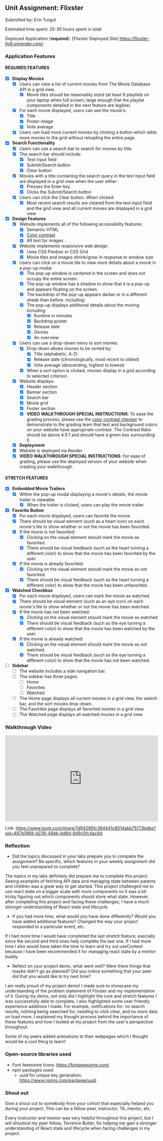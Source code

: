 ## Unit Assignment: Flixster

Submitted by: Erin Turgut

Estimated time spent: 25-30 hours spent in total

Deployed Application (**required**): [Flixster Deployed Site] https://flixster-tlo6.onrender.com/

### Application Features

#### REQUIRED FEATURES

- [X] **Display Movies**
  - [X] Users can view a list of current movies from The Movie Database API in a grid view.
    - [X] Movie tiles should be reasonably sized (at least 6 playlists on your laptop when full screen; large enough that the playlist components detailed in the next feature are legible).
  - [X] For each movie displayed, users can see the movie's:
    - [X] Title
    - [X] Poster image
    - [X] Vote average
  - [X] Users can load more current movies by clicking a button which adds more movies to the grid without reloading the entire page. 
- [X] **Search Functionality**
  - [X] Users can use a search bar to search for movies by title.
  - [X] The search bar should include:
    - [X] Text input field
    - [X] Submit/Search button
    - [X] Clear button
  - [X] Movies with a title containing the search query in the text input field are displayed in a grid view when the user either:
    - [X] Presses the Enter key
    - [X] Clicks the Submit/Search button
  - [X] Users can click the Clear button. When clicked:
    - [X] Most recent search results are cleared from the text input field and the grid view and all current movies are displayed in a grid view
- [X] **Design Features**
  - [X] Website implements all of the following accessibility features:
    - [X] Semantic HTML
    - [X] [Color contrast](https://webaim.org/resources/contrastchecker/)
    - [X] Alt text for images 
  - [X] Website implements responsive web design.
    - [X] Uses CSS Flexbox or CSS Grid
    - [X] Movie tiles and images shrink/grow in response to window size
  - [X] Users can click on a movie tile to view more details about a movie in a pop-up modal.
    - [X] The pop-up window is centered in the screen and does not occupy the entire screen.
    - [X] The pop-up window has a shadow to show that it is a pop-up and appears floating on the screen.
    - [X] The backdrop of the pop-up appears darker or in a different shade than before. including:
    - [X] The pop-up displays additional details about the moving including:
      - [X] Runtime in minutes
      - [X] Backdrop poster
      - [X] Release date
      - [X] Genres
      - [X] An overview
  - [X] Users can use a drop-down menu to sort movies.
    - [X] Drop-down allows movies to be sorted by:
      - [X] Title (alphabetic, A-Z)
      - [X] Release date (chronologically, most recent to oldest)
      - [X] Vote average (descending, highest to lowest)
    - [X] When a sort option is clicked, movies display in a grid according to selected criterion.
  - [X] Website displays:
    - [X] Header section
    - [X] Banner section
    - [X] Search bar
    - [X] Movie grid
    - [X] Footer section
    - [X] **VIDEO WALKTHROUGH SPECIAL INSTRUCTIONS**: To ease the grading process, please use the [color contrast checker](https://webaim.org/resources/contrastchecker/) to demonstrate to the grading team that text and background colors on your website have appropriate contrast. The Contrast Ratio should be above 4.5:1 and should have a green box surrounding it. 
  - [X] **Deployment**
  - [X] Website is deployed via Render.
  - [X] **VIDEO WALKTHROUGH SPECIAL INSTRUCTIONS**: For ease of grading, please use the deployed version of your website when creating your walkthrough. 

#### STRETCH FEATURES


- [X] **Embedded Movie Trailers**
  - [X] Within the pop-up modal displaying a movie's details, the movie trailer is viewable.
    - [X] When the trailer is clicked, users can play the movie trailer.
- [X] **Favorite Button**
  - [X] For each movie displayed, users can favorite the movie.
  - [X] There should be visual element (such as a heart icon) on each movie's tile to show whether or not the movie has been favorited.
  - [X] If the movie is not favorited:
    - [X] Clicking on the visual element should mark the movie as favorited
    - [X] There should be visual feedback (such as the heart turning a different color) to show that the movie has been favorited by the user.
  - [X] If the movie is already favorited:
    - [X] Clicking on the visual element should mark the movie as *not* favorited.
    - [X] There should be visual feedback (such as the heart turning a different color) to show that the movie has been unfavorited. 
- [X] **Watched Checkbox**
  - [X] For each movie displayed, users can mark the movie as watched.
  - [X] There should be visual element (such as an eye icon) on each movie's tile to show whether or not the movie has been watched.
  - [X] If the movie has not been watched:
    - [X] Clicking on the visual element should mark the movie as watched
    - [X] There should be visual feedback (such as the eye turning a different color) to show that the movie has been watched by the user.
  - [X] If the movie is already watched:
    - [X] Clicking on the visual element should mark the movie as *not* watched.
    - [X] There should be visual feedback (such as the eye turning a different color) to show that the movie has not been watched.
- [ ] **Sidebar**
  - [ ] The website includes a side navigation bar.
  - [ ] The sidebar has three pages:
    - [ ] Home
    - [ ] Favorites
    - [ ] Watched
  - [ ] The Home page displays all current movies in a grid view, the search bar, and the sort movies drop-down.
  - [ ] The Favorites page displays all favorited movies in a grid view.
  - [ ] The Watched page displays all watched movies in a grid view.

### Walkthrough Video

<div style="position: relative; padding-bottom: 56.25%; height: 0;"><iframe src="https://www.loom.com/embed/7d94285fc384441c8514abb75173bdbe?sid=c5733c52-d4b7-4e20-ad13-477b2bfbde83" frameborder="0" webkitallowfullscreen mozallowfullscreen allowfullscreen style="position: absolute; top: 0; left: 0; width: 100%; height: 100%;"></iframe></div>

Link: 
https://www.loom.com/share/7d94285fc384441c8514abb75173bdbe?sid=487b1968-d238-49ab-bd8d-8d9c0fc4ac9d

### Reflection

* Did the topics discussed in your labs prepare you to complete the assignment? Be specific, which features in your weekly assignment did you feel unprepared to complete?

The topics in my labs definitely did prepare me to complete this project. Seeing examples of fetching API data and managing state between parents 
and children was a great way to get started. This project challenged me to use react state on a bigger scale with more components so it was a bit
tricky figuring out which components should store what state. However, after completing this project and facing these challenges, I have a much stronger understanding of React state and lifecycle.

* If you had more time, what would you have done differently? Would you have added additional features? Changed the way your project responded to a particular event, etc.
  
If I had more time I would have completed the last stretch feature, esecially since the second and third ones help complete the last one. If I
had more time I also would have taken the time to learn and try out useContext because I have been recommended it for managing react state by a mentor buddy.

* Reflect on your project demo, what went well? Were there things that maybe didn't go as planned? Did you notice something that your peer did that you would like to try next time?

I am really proud of my project demo! I made sure to showcase my understanding of the problem statement of Flixster and my implementation of it.
During my demo, not only did I highlight the core and stretch features I was successfully able to complete, I also highlighted some user-friendly experience additions I made. For example, notifications for: no search results, nothing being searched for, needing to click clear, and no more data on load more. I explained my thought process behind the importance of these features and how I looked at my project from the user's perspective throughout.

Some of my peers added animations to their webpages which I thought would be a cool thing to learn!

### Open-source libraries used

- Font Awesome Icons: https://fontawesome.com/
-  npm packages used:
   - uuid for unique key generation: https://www.npmjs.com/package/uuid

### Shout out

Give a shout out to somebody from your cohort that especially helped you during your project. This can be a fellow peer, instructor, TA, mentor, etc.

Every instructor and mentor was very helpful throughout this project, but I will shoutout my peer fellow, Terrence Butler, for helping me gain a stronger understanding of React state and lifecycle when facing challenges in my project.